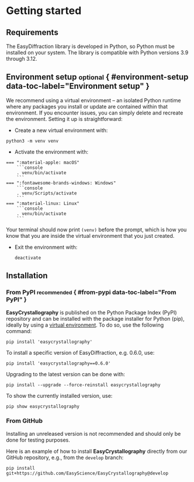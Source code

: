 # Getting started

## Requirements

The EasyDiffraction library is developed in Python, so Python must be installed
on your system. The library is compatible with Python versions 3.9 through 3.12.

## Environment setup <small>optional</small> { #environment-setup data-toc-label="Environment setup" }

We recommend using a virtual environment – an isolated Python runtime where any
packages you install or update are contained within that environment. If you
encounter issues, you can simply delete and recreate the environment. Setting it
up is straightforward:

- Create a new virtual environment with:

```console
python3 -m venv venv
```

- Activate the environment with:

<!-- prettier-ignore-start -->
    === ":material-apple: macOS"
        ```console
        . venv/bin/activate
        ```
    === ":fontawesome-brands-windows: Windows"
        ```console
        . venv/Scripts/activate
        ```
    === ":material-linux: Linux"
        ```console
        . venv/bin/activate
        ```
<!-- prettier-ignore-end -->

Your terminal should now print `(venv)` before the prompt, which is how you know
that you are inside the virtual environment that you just created.

- Exit the environment with:
  ```
  deactivate
  ```

## Installation

### From PyPI <small>recommended</small> { #from-pypi data-toc-label="From PyPI" }

**EasyCrystallography** is published on the Python Package Index (PyPI)
repository and can be installed with the package installer for Python (pip),
ideally by using a [virtual environment](#environment-setup). To do so, use the
following command:

```console
pip install 'easycrystallography'
```

To install a specific version of EasyDiffraction, e.g. 0.6.0, use:

```console
pip install 'easycrystallography==0.6.0'
```

Upgrading to the latest version can be done with:

```console
pip install --upgrade --force-reinstall easycrystallography
```

To show the currently installed version, use:

```console
pip show easycrystallography
```

### From GitHub

Installing an unreleased version is not recommended and should only be done for
testing purposes.

Here is an example of how to install **EasyCrystallography** directly from our
GitHub repository, e.g., from the `develop` branch:

```console
pip install git+https://github.com/EasyScience/EasyCrystallography@develop
```
